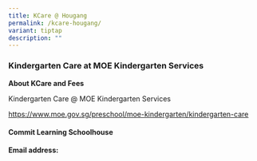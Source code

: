```yaml
---
title: KCare @ Hougang
permalink: /kcare-hougang/
variant: tiptap
description: ""
---
```

<h3>Kindergarten Care at MOE Kindergarten Services</h3>
<p><strong>About KCare&nbsp;and Fees</strong>
</p>
<p>Kindergarten Care @ MOE Kindergarten Services&nbsp;</p>
<p><a href="https://www.moe.gov.sg/preschool/moe-kindergarten/kindergarten-care" rel="noopener noreferrer nofollow" target="_blank"><u>https://www.moe.gov.sg/preschool/moe-kindergarten/kindergarten-care</u></a>
</p>
<h4><strong>Commit Learning Schoolhouse</strong></h4>
<p><strong>Email address:</strong>
</p>
<p></p>